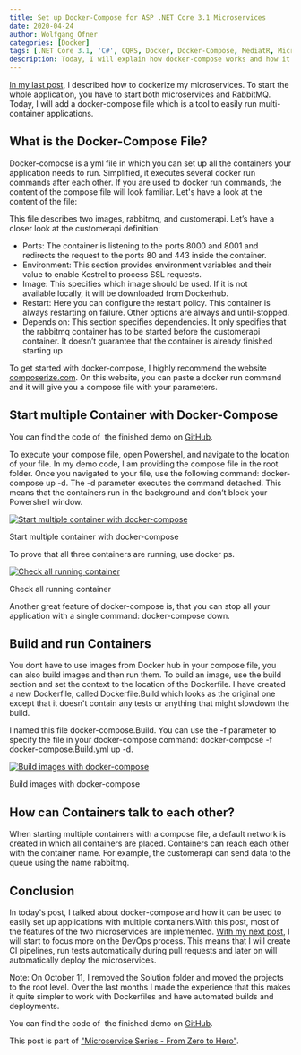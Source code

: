 ```yaml
---
title: Set up Docker-Compose for ASP .NET Core 3.1 Microservices
date: 2020-04-24
author: Wolfgang Ofner
categories: [Docker]
tags: [.NET Core 3.1, 'C#', CQRS, Docker, Docker-Compose, MediatR, Microservice, RabbitMQ, Swagger]
description: Today, I will explain how docker-compose works and how it can be used to easily run multi-container applications with a single command.
---
```

<a href="/asp-net-core-with-https-in-docker" target="_blank" rel="noopener noreferrer">In my last post</a>, I described how to dockerize my microservices. To start the whole application, you have to start both microservices and RabbitMQ. Today, I will add a docker-compose file which is a tool to easily run multi-container applications.

## What is the Docker-Compose File?

Docker-compose is a yml file in which you can set up all the containers your application needs to run. Simplified, it executes several docker run commands after each other. If you are used to docker run commands, the content of the compose file will look familiar. Let's have a look at the content of the file:

<script src="https://gist.github.com/WolfgangOfner/45469386cf4c89284cc38a58f4c8b12b.js"></script>

This file describes two images, rabbitmq, and customerapi. Let&#8217;s have a closer look at the customerapi definition:

  * Ports: The container is listening to the ports 8000 and 8001 and redirects the request to the ports 80 and 443 inside the container.
  * Environment: This section provides environment variables and their value to enable Kestrel to process SSL requests.
  * Image: This specifies which image should be used. If it is not available locally, it will be downloaded from Dockerhub.
  * Restart: Here you can configure the restart policy. This container is always restarting on failure. Other options are always and until-stopped.
  * Depends on: This section specifies dependencies. It only specifies that the rabbitmq container has to be started before the customerapi container. It doesn&#8217;t guarantee that the container is already finished starting up

To get started with docker-compose, I highly recommend the website <a href="https://composerize.com/" target="_blank" rel="noopener noreferrer">composerize.com</a>. On this website, you can paste a docker run command and it will give you a compose file with your parameters.

## Start multiple Container with Docker-Compose

You can find the code of  the finished demo on <a href="https://github.com/WolfgangOfner/MicroserviceDemo" target="_blank" rel="noopener noreferrer">GitHub</a>.

To execute your compose file, open Powershel, and navigate to the location of your file. In my demo code, I am providing the compose file in the root folder. Once you navigated to your file, use the following command: docker-compose up -d. The -d parameter executes the command detached. This means that the containers run in the background and don&#8217;t block your Powershell window.

<div class="col-12 col-sm-10 aligncenter">
  <a href="/assets/img/posts/2020/04/Start-multiple-container-with-docker-compose.jpg"><img loading="lazy" src="/assets/img/posts/2020/04/Start-multiple-container-with-docker-compose.jpg" alt="Start multiple container with docker-compose" /></a>
  
  <p>
    Start multiple container with docker-compose
  </p>
</div>

To prove that all three containers are running, use docker ps.

<div class="col-12 col-sm-10 aligncenter">
  <a href="/assets/img/posts/2020/04/Check-all-running-container.jpg"><img loading="lazy" src="/assets/img/posts/2020/04/Check-all-running-container.jpg" alt="Check all running container" /></a>
  
  <p>
    Check all running container
  </p>
</div>

Another great feature of docker-compose is, that you can stop all your application with a single command: docker-compose down.

## Build and run Containers

You dont have to use images from Docker hub in your compose file, you can also build images and then run them. To build an image, use the build section and set the context to the location of the Dockerfile. I have created a new Dockerfile, called Dockerfile.Build which looks as the original one except that it doesn't contain any tests or anything that might slowdown the build.

<script src="https://gist.github.com/WolfgangOfner/a253392bf146f6d437c322e492057924.js"></script>

I named this file docker-compose.Build. You can use the -f parameter to specify the file in your docker-compose command: docker-compose -f docker-compose.Build.yml up -d.

<div class="col-12 col-sm-10 aligncenter">
  <a href="/assets/img/posts/2020/04/Build-images-with-docker-compose.jpg"><img loading="lazy" src="/assets/img/posts/2020/04/Build-images-with-docker-compose.jpg" alt="Build images with docker-compose" /></a>
  
  <p>
    Build images with docker-compose
  </p>
</div>

## How can Containers talk to each other?

When starting multiple containers with a compose file, a default network is created in which all containers are placed. Containers can reach each other with the container name. For example, the customerapi can send data to the queue using the name rabbitmq.

## Conclusion

In today's post, I talked about docker-compose and how it can be used to easily set up applications with multiple containers.With this post, most of the features of the two microservices are implemented. <a href="/build-net-core-in-ci-pipeline-in-azure-devops" target="_blank" rel="noopener noreferrer">With my next post</a>, I will start to focus more on the DevOps process. This means that I will create CI pipelines, run tests automatically during pull requests and later on will automatically deploy the microservices.

Note: On October 11, I removed the Solution folder and moved the projects to the root level. Over the last months I made the experience that this makes it quite simpler to work with Dockerfiles and have automated builds and deployments.

You can find the code of  the finished demo on <a href="https://github.com/WolfgangOfner/MicroserviceDemo" target="_blank" rel="noopener noreferrer">GitHub</a>.

This post is part of ["Microservice Series - From Zero to Hero"](/microservice-series-from-zero-to-hero).